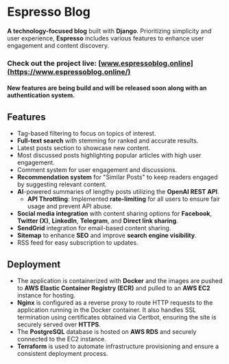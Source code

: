 # Espresso Blog  


**A technology-focused blog** built with **Django**. Prioritizing simplicity and user experience, **Espresso** includes various features to enhance user engagement and content discovery.  

### **Check out the project live**: [www.espressoblog.online](https://www.espressoblog.online/)  

#### New features are being build and will be released soon along with an authentication system. 



## Features  

- Tag-based filtering to focus on topics of interest.  
- **Full-text search** with stemming for ranked and accurate results. 
- Latest posts section to showcase new content.  
- Most discussed posts highlighting popular articles with high user engagement.  
- Comment system for user engagement and discussions.
- **Recommendation system** for "Similar Posts" to keep readers engaged by suggesting relevant content.  
- **AI**-powered summaries of lengthy posts utilizing the **OpenAI REST API**.
    - **API Throttling**: Implemented **rate-limiting** for all users to ensure fair usage and prevent API abuse. 
- **Social media integration** with content sharing options for **Facebook**, **Twitter (X)**, **LinkedIn**, **Telegram**, and **Direct link sharing**.  
- **SendGrid** integration for email-based content sharing. 
- **Sitemap** to enhance **SEO** and improve **search engine visibility**.
- RSS feed for easy subscription to updates. 


## Deployment  

- The application is containerized with **Docker** and the images are pushed to **AWS Elastic Container Registry (ECR)** and pulled to an **AWS EC2** instance for hosting.  
- **Nginx** is configured as a reverse proxy to route HTTP requests to the application running in the Docker container. It also handles SSL termination using certificates obtained via Certbot, ensuring the site is securely served over **HTTPS**.
- The **PostgreSQL** database is hosted on **AWS RDS** and securely connected to the EC2 instance.  
- **Terraform** is used to automate infrastructure provisioning and ensure a consistent deployment process.
